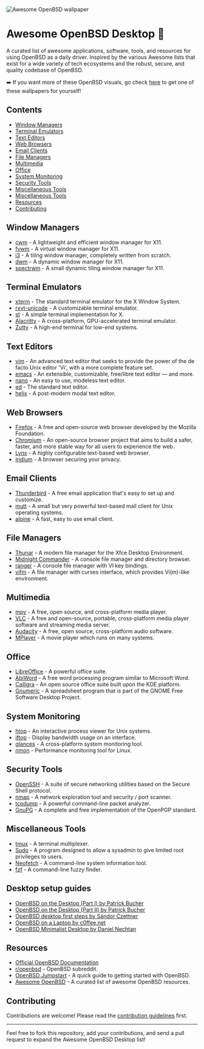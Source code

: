 ![Awesome OpenBSD wallpaper](https://raw.githubusercontent.com/raffaelschneider/awesome-openbsd-desktop/main/awesome_openbsd_desktop_hero.png)

# Awesome OpenBSD Desktop 🐡

A curated list of awesome applications, software, tools, and resources for using OpenBSD as a daily driver. Inspired by the various Awesome lists that exist for a wide variety of tech ecosystems and the robust, secure, and quality codebase of OpenBSD.

➡️ If you want more of these OpenBSD visuals, go check [here](https://github.com/raffaelschneider/openbsd-wallpapers) to get one of these wallpapers for yourself!

## Contents

- [Window Managers](#window-managers)
- [Terminal Emulators](#terminal-emulators)
- [Text Editors](#text-editors)
- [Web Browsers](#web-browsers)
- [Email Clients](#email-clients)
- [File Managers](#file-managers)
- [Multimedia](#multimedia)
- [Office](#office)
- [System Monitoring](#system-monitoring)
- [Security Tools](#security-tools)
- [Miscellaneous Tools](#miscellaneous-tools)
- [Miscellaneous Tools](#desktop-setup-guides)
- [Resources](#resources)
- [Contributing](#contributing)

## Window Managers

- [cwm](https://man.openbsd.org/cwm) - A lightweight and efficient window manager for X11.
- [fvwm](https://www.fvwm.org/) - A virtual window manager for X11.
- [i3](https://i3wm.org/) - A tiling window manager, completely written from scratch.
- [dwm](https://dwm.suckless.org/) - A dynamic window manager for X11.
- [spectrwm](https://github.com/conformal/spectrwm) - A small dynamic tiling window manager for X11.

## Terminal Emulators

- [xterm](https://man.openbsd.org/xterm) - The standard terminal emulator for the X Window System.
- [rxvt-unicode](http://software.schmorp.de/pkg/rxvt-unicode.html) - A customizable terminal emulator.
- [st](https://st.suckless.org/) - A simple terminal implementation for X.
- [Alacritty](https://alacritty.org/) - A cross-platform, GPU-accelerated terminal emulator.
- [Zutty](https://tomscii.sig7.se/zutty/) - A high-end terminal for low-end systems.

## Text Editors

- [vim](https://www.vim.org/) - An advanced text editor that seeks to provide the power of the de facto Unix editor 'Vi', with a more complete feature set.
- [emacs](https://www.gnu.org/software/emacs/) - An extensible, customizable, free/libre text editor — and more.
- [nano](https://www.nano-editor.org/) - An easy to use, modeless text editor.
- [ed](https://man.openbsd.org/ed) - The standard text editor.
- [helix](https://github.com/helix-editor/helix) -  A post-modern modal text editor.

## Web Browsers

- [Firefox](https://www.mozilla.org/firefox/) - A free and open-source web browser developed by the Mozilla Foundation.
- [Chromium](https://www.chromium.org/Home) - An open-source browser project that aims to build a safer, faster, and more stable way for all users to experience the web.
- [Lynx](https://lynx.browser.org/) - A highly configurable text-based web browser.
- [Iridium](https://iridiumbrowser.de/) - A browser securing your privacy.

## Email Clients

- [Thunderbird](https://www.thunderbird.net/) - A free email application that's easy to set up and customize.
- [mutt](http://www.mutt.org/) - A small but very powerful text-based mail client for Unix operating systems.
- [alpine](https://alpine.x10host.com/) - A fast, easy to use email client.

## File Managers

- [Thunar](https://docs.xfce.org/xfce/thunar/start) - A modern file manager for the Xfce Desktop Environment.
- [Midnight Commander](https://midnight-commander.org/) - A console file manager and directory browser.
- [ranger](https://ranger.github.io/) - A console file manager with VI key bindings.
- [vifm](https://vifm.info/) - A file manager with curses interface, which provides Vi(m)-like environment.

## Multimedia

- [mpv](https://mpv.io/) - A free, open source, and cross-platform media player.
- [VLC](https://www.videolan.org/vlc/index.html) - A free and open-source, portable, cross-platform media player software and streaming media server.
- [Audacity](https://www.audacityteam.org/) - A free, open source, cross-platform audio software.
- [MPlayer](http://www.mplayerhq.hu/design7/news.html) - A movie player which runs on many systems.

## Office

- [LibreOffice](https://www.libreoffice.org/) - A powerful office suite.
- [AbiWord](http://www.abisource.com/) - A free word processing program similar to Microsoft Word.
- [Calligra](https://calligra.org/) - An open source office suite built upon the KDE platform.
- [Gnumeric](http://www.gnumeric.org/) - A spreadsheet program that is part of the GNOME Free Software Desktop Project.

## System Monitoring

- [htop](https://htop.dev/) - An interactive process viewer for Unix systems.
- [iftop](http://www.ex-parrot.com/~pdw/iftop/) - Display bandwidth usage on an interface.
- [glances](https://nicolargo.github.io/glances/) - A cross-platform system monitoring tool.
- [nmon](http://nmon.sourceforge.net/pmwiki.php) - Performance monitoring tool for Linux.

## Security Tools

- [OpenSSH](https://www.openssh.com/) - A suite of secure networking utilities based on the Secure Shell protocol.
- [nmap](https://nmap.org/) - A network exploration tool and security / port scanner.
- [tcpdump](https://www.tcpdump.org/) - A powerful command-line packet analyzer.
- [GnuPG](https://gnupg.org/) - A complete and free implementation of the OpenPGP standard.

## Miscellaneous Tools

- [tmux](https://github.com/tmux/tmux/wiki) - A terminal multiplexer.
- [Sudo](https://www.sudo.ws/) - A program designed to allow a sysadmin to give limited root privileges to users.
- [Neofetch](https://github.com/dylanaraps/neofetch) - A command-line system information tool.
- [fzf](https://github.com/junegunn/fzf) - A command-line fuzzy finder.

## Desktop setup guides

- [OpenBSD on the Desktop (Part I) by Patrick Bucher](https://www.paedubucher.ch/articles/open-bsd-on-the-desktop-part-1/)
- [OpenBSD on the Desktop (Part II) by Patrick Bucher](https://www.paedubucher.ch/articles/open-bsd-on-the-desktop-part-2/)
- [OpenBSD desktop first steps by Sándor Czettner](https://www.czettner.com/2022/05/15/openbsd-desktop-first-steps.html)
- [OpenBSD on a Laptop by c0ffee.net](https://www.c0ffee.net/blog/openbsd-on-a-laptop)
- [OpenBSD Minimalist Desktop by Daniel Nechtan](https://www.nechtan.io/articles/openbsd_minimalist_desktop.html)

## Resources

- [Official OpenBSD Documentation](https://www.openbsd.org/faq/)
- [r/openbsd](https://www.reddit.com/r/openbsd/) - OpenBSD subreddit.
- [OpenBSD Jumpstart](http://www.openbsdjumpstart.org/) - A quick guide to getting started with OpenBSD.
- [Awesome OpenBSD](https://github.com/ligurio/awesome-openbsd) - A curated list of awesome OpenBSD resources.

## Contributing

Contributions are welcome! Please read the [contribution guidelines](CONTRIBUTING.md) first.

---

Feel free to fork this repository, add your contributions, and send a pull request to expand the Awesome OpenBSD Desktop list!

